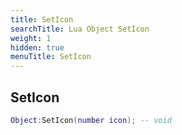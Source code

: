 ```yaml
---
title: SetIcon
searchTitle: Lua Object SetIcon
weight: 1
hidden: true
menuTitle: SetIcon
---
```

## SetIcon
```lua
Object:SetIcon(number icon); -- void
```